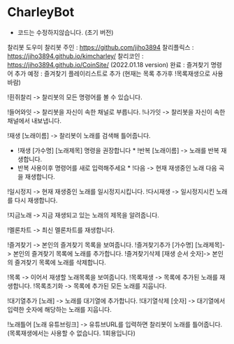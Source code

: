 # CharleyBot

- 코드는 수정하지않습니다. (초기 버전)

찰리봇 도우미
찰리봇 주인 : https://github.com/jiho3894
찰리플릭스 : https://jiho3894.github.io/kimcharley/
찰리코인 : https://jiho3894.github.io/CoinSite/
(2022.01.18 version)
완료 : 즐겨찾기 명령어 추가
예정 : 즐겨찾기 플레이리스트로 추가 (현재는 목록 추가후 !목록재생으로 사용바람)

!흰쥐찰리 -> 찰리봇의 모든 명령어를 볼 수 있습니다.

!들어와잇 -> 찰리봇을 자신이 속한 채널로 부릅니다.
!나가잇 -> 찰리봇을 자신이 속한 채널에서 내보냅니다.

!재생 [노래이름] -> 찰리봇이 노래를 검색해 틀어줍니다.
* !재생 [가수명] [노래제목] 명령을 권장합니다 *
!반복 [노래이름] -> 노래를 반복 재생합니다.
* 반복 사용이후 명령어를 새로 입력해주세요 *
!다음 -> 현재 재생중인 노래 다음 곡을 재생합니다.

!일시정지 -> 현재 재생중인 노래를 일시정지시킵니다.
!다시재생 -> 일시정지시킨 노래를 다시 재생합니다.

!지금노래 -> 지금 재생되고 있는 노래의 제목을 알려줍니다.

!멜론차트 -> 최신 멜론차트를 재생합니다.

!즐겨찾기 -> 본인의 즐겨찾기 목록을 보여줍니다.
!즐겨찾기추가 [가수명] [노래제목]-> 본인의 즐겨찾기 목록에 노래를 추가합니다.
!즐겨찾기삭제 [재생 순서 숫자]-> 본인의 즐겨찾기 목록에 노래를 삭제합니다.

!목록 -> 이어서 재생할 노래목록을 보여줍니다.
!목록재생 -> 목록에 추가된 노래를 재생합니다.
!목록초기화 -> 목록에 추가된 모든 노래를 지웁니다.

!대기열추가 [노래] -> 노래를 대기열에 추가합니다.
!대기열삭제 [숫자] -> 대기열에서 입력한 숫자에 해당하는 노래를 지웁니다.

!노래틀어 [노래 유튜브링크] -> 유튜브URL를 입력하면 찰리봇이 노래를 틀어줍니다.
(목록재생에서는 사용할 수 없습니다. 1회용입니다)
